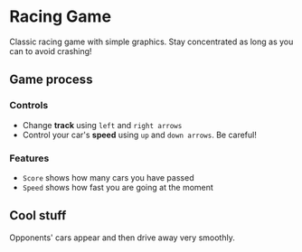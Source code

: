 # Racing Game
Classic racing game with simple graphics. Stay concentrated as long as you can to avoid crashing!

## Game process
### Controls
- Change **track** using `left` and `right arrows`  
- Control your car's **speed** using `up` and `down arrows`. Be careful!
### Features
- `Score` shows how many cars you have passed
- `Speed` shows how fast you are going at the moment

## Cool stuff
Opponents' cars appear and then drive away very smoothly.
